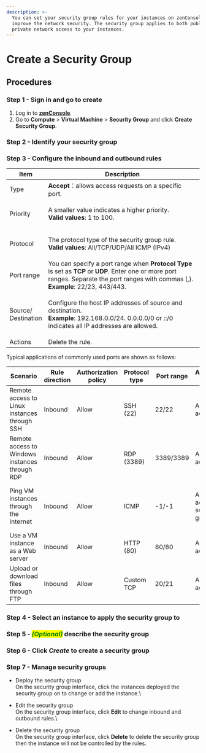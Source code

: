 ```yaml
---
description: >-
  You can set your security group rules for your instances on zenConsole to
  improve the network security. The security group applies to both public and
  private network access to your instances.
---
```


# Create a Security Group

## Procedures

### Step 1 - Sign in and go to create

1. Log in to [**zenConsole**](https://console.zenlayer.com/).
2. Go to **Compute** > **Virtual Machine** > **Security Group** and click **Create Security Group**.



### Step 2 - Identify your security group



### Step 3 - Configure the inbound and outbound rules

| Item                          | Description                                                                                                                                                                             |
| ----------------------------- | --------------------------------------------------------------------------------------------------------------------------------------------------------------------------------------- |
| Type                          | **Accept**：allows access requests on a specific port.                                                                                                                                   |
| Priority                      | <p>A smaller value indicates a higher priority.<br><strong>Valid values</strong>: 1 to 100.</p>                                                                                         |
| Protocol                      | <p>The protocol type of the security group rule. <br><strong>Valid values</strong>: All/TCP/UDP/All ICMP (IPv4)</p>                                                                     |
| Port range                    | You can specify a port range when **Protocol Type** is set as **TCP** or **UDP**. Enter one or more port ranges. Separate the port ranges with commas (,). **Example**: 22/23, 443/443. |
| <p>Source/<br>Destination</p> | <p>Configure the host IP addresses of source and destination.<br><strong>Example</strong>: 192.168.0.0/24. 0.0.0.0/0 or ::/0 indicates all IP addresses are allowed.</p>                |
| Actions                       | Delete the rule.                                                                                                                                                                        |



Typical applications of commonly used ports are shown as follows:

| Scenario                                       | Rule direction | Authorization policy | Protocol type | Port range | Authorization type                            | Authorization object                                   | Priority |
| ---------------------------------------------- | -------------- | -------------------- | ------------- | ---------- | --------------------------------------------- | ------------------------------------------------------ | -------- |
| Remote access to Linux instances through SSH   | Inbound        | Allow                | SSH (22)      | 22/22      | Address field access                          | 0.0.0.0/0                                              | 1        |
| Remote access to Windows instances through RDP | Inbound        | Allow                | RDP (3389)    | 3389/3389  | Address field access                          | 0.0.0.0/0                                              | 1        |
| Ping VM instances through the Internet         | Inbound        | Allow                | ICMP          | -1/-1      | Address field access or security group access | Set this parameter according to the authorization type | 1        |
| Use a VM instance as a Web server              | Inbound        | Allow                | HTTP (80)     | 80/80      | Address field access                          | 0.0.0.0/0                                              | 1        |
| Upload or download files through FTP           | Inbound        | Allow                | Custom TCP    | 20/21      | Address field access                          | 0.0.0.0/0                                              | 1        |



### Step 4 - Select an instance to apply the security group to



### Step 5 - _<mark style="color:green;">(Optional)</mark>_ describe the security group



### Step 6 - Click _**Create**_ to create a security group



### Step 7 - Manage security groups

* Deploy the security group\
  On the security group interface, click the instances deployed the security group on to change or add the instance.\

* Edit the security group\
  On the security group interface, click **Edit** to change inbound and outbound rules.\

* Delete the security group\
  On the security group interface, click **Delete** to delete the security group then the instance will not be controlled by the rules.

